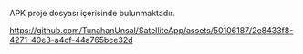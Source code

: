 APK proje dosyası içerisinde bulunmaktadır.

https://github.com/TunahanUnsal/SatelliteApp/assets/50106187/2e8433f8-4271-40e3-a4cf-44a765bce32d

